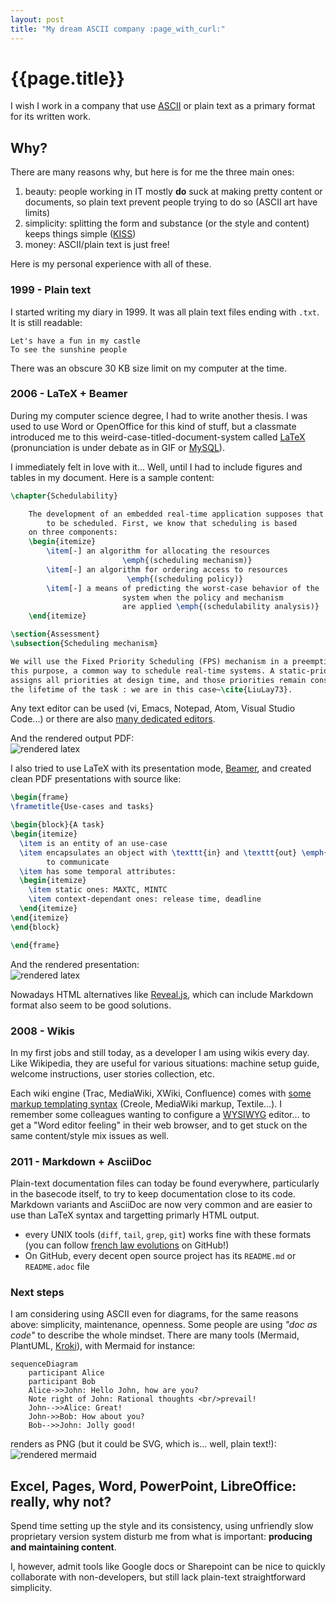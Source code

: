 ```yaml
---
layout: post
title: "My dream ASCII company :page_with_curl:"
---
```


# {{page.title}}

I wish I work in a company that use [ASCII](https://en.wikipedia.org/wiki/ASCII) or plain text as a primary format for its written work. 

## Why?

There are many reasons why, but here is for me the three main ones:
1. beauty: people working in IT mostly **do** suck at making pretty content or documents, so plain text prevent people trying to do so (ASCII art have limits)
1. simplicity: splitting the form and substance (or the style and content) keeps things simple ([KISS](https://en.wikipedia.org/wiki/KISS_principle))
1. money: ASCII/plain text is just free! 

Here is my personal experience with all of these. 

### 1999 - Plain text

I started writing my diary in 1999. It was all plain text files ending with `.txt`. It is still readable: 
```
Let's have a fun in my castle
To see the sunshine people
```
There was an obscure 30 KB size limit on my computer at the time.  

### 2006 - LaTeX + Beamer

During my computer science degree, I had to write another thesis. I was used to use Word or OpenOffice for this kind of stuff, but a classmate introduced me to this weird-case-titled-document-system called [LaTeX](https://en.wikipedia.org/wiki/LaTeX) (pronunciation is under debate as in GIF or [MySQL](https://dev.mysql.com/doc/refman/5.7/en/what-is-mysql.html)).

I immediately felt in love with it... Well, until I had to include figures and tables in my document. Here is a sample content: 
```latex
\chapter{Schedulability}

	The development of an embedded real-time application supposes that it needs
        to be scheduled. First, we know that scheduling is based 
	on three components:
	\begin{itemize}
		\item[-] an algorithm for allocating the resources
                         \emph{(scheduling mechanism)}
		\item[-] an algorithm for ordering access to resources 
                          \emph{(scheduling policy)}
		\item[-] a means of predicting the worst-case behavior of the 
                         system when the policy and mechanism 
                         are applied \emph{(schedulability analysis)}
	\end{itemize}

\section{Assessment}
\subsection{Scheduling mechanism}

We will use the Fixed Priority Scheduling (FPS) mechanism in a preemptive scheme for 
this purpose, a common way to schedule real-time systems. A static-priority algorithm 
assigns all priorities at design time, and those priorities remain constants for 
the lifetime of the task : we are in this case~\cite{LiuLay73}. 
```
Any text editor can be used (vi, Emacs, Notepad, Atom, Visual Studio Code...) or there are also [many dedicated editors](https://en.wikipedia.org/wiki/Comparison_of_TeX_editors).  

And the rendered output PDF:
<br>
![rendered latex](/blog/assets/2019-10-16-a.png "rendered latex")

I also tried to use LaTeX with its presentation mode, [Beamer](https://github.com/josephwright/beamer), and created clean PDF presentations with source like: 
```latex
\begin{frame}
\frametitle{Use-cases and tasks}

\begin{block}{A task}
\begin{itemize}
  \item is an entity of an use-case
  \item encapsulates an object with \texttt{in} and \texttt{out} \emph{ports}
        to communicate
  \item has some temporal attributes:
  \begin{itemize}
    \item static ones: MAXTC, MINTC
    \item context-dependant ones: release time, deadline
  \end{itemize}
\end{itemize}
\end{block}

\end{frame}
```
And the rendered presentation:
<br>
![rendered latex](/blog/assets/2019-10-16-b.png "rendered latex")

Nowadays HTML alternatives like [Reveal.js](https://github.com/hakimel/reveal.js), which can include Markdown format also seem to be good solutions.

### 2008 - Wikis

In my first jobs and still today, as a developer I am using wikis every day. Like Wikipedia, they are useful for various situations: machine setup guide, welcome instructions, user stories collection, etc. 

Each wiki engine (Trac, MediaWiki, XWiki, Confluence) comes with [some markup templating syntax](https://en.wikipedia.org/wiki/Lightweight_markup_language) (Creole, MediaWiki markup, Textile...). I remember some colleagues wanting to configure a [WYSIWYG](https://en.wikipedia.org/wiki/WYSIWYG) editor... to get a "Word editor feeling" in their web browser, and to get stuck on the same content/style mix issues as well. 

### 2011 - Markdown + AsciiDoc

Plain-text documentation files can today be found everywhere, particularly in the basecode itself, to try to keep documentation close to its code. Markdown variants and AsciiDoc are now very common and are easier to use than LaTeX syntax and targetting primarly HTML output. 

- every UNIX tools (`diff`, `tail`, `grep`, `git`) works fine with these formats (you can follow [french law evolutions](https://github.com/lexlib) on GitHub!)
- On GitHub, every decent open source project has its `README.md` or `README.adoc` file 

### Next steps

I am considering using ASCII even for diagrams, for the same reasons above: simplicity, maintenance, openness. Some people are using *"doc as code"* to describe the whole mindset. There are many tools (Mermaid, PlantUML, [Kroki](https://kroki.io/)), with Mermaid for instance:
```mermaid
sequenceDiagram
    participant Alice
    participant Bob
    Alice->>John: Hello John, how are you?
    Note right of John: Rational thoughts <br/>prevail!
    John-->>Alice: Great!
    John->>Bob: How about you?
    Bob-->>John: Jolly good!
```

renders as PNG (but it could be SVG, which is... well, plain text!): 
<br>
![rendered mermaid](/blog/assets/2019-10-16-c.png "rendered mermaid")


## Excel, Pages, Word, PowerPoint, LibreOffice: really, why not?

Spend time setting up the style and its consistency, using unfriendly slow proprietary version system disturb me from what is important: **producing and maintaining content**.

I, however, admit tools like Google docs or Sharepoint can be nice to quickly collaborate with non-developers, but still lack plain-text straightforward simplicity.


